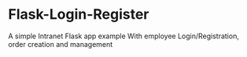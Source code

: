 # Flask-Login-Register 
A simple Intranet Flask app example 
With employee Login/Registration, order creation and management
